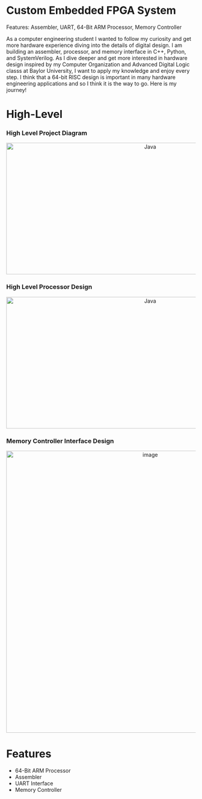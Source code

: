 # Custom Embedded FPGA System
Features: Assembler, UART, 64-Bit ARM Processor, Memory Controller

As a computer engineering student I wanted to follow my curiosity and get more hardware experience diving into the details of digital design. I am building an assembler, processor, and memory interface in C++, Python, and SystemVerilog. As I dive deeper and get more interested in hardware design inspired by my Computer Organization and Advanced Digital Logic classs at Baylor University, I want to apply my knowledge and enjoy every step. I think that a 64-bit RISC design is important in many hardware engineering applications and so I think it is the way to go. Here is my journey!

# High-Level
### High Level Project Diagram
<p align="center">
  <img align="middle" alt="Java" width="750px" height="350px"src="https://github.com/user-attachments/assets/62a7d482-108c-4d8c-811f-72516f34132d">
</p>

### High Level Processor Design
<p align="center">
  <img align="middle" alt="Java" width="750x" height="350px"src="https://github.com/user-attachments/assets/40e807b7-9e4d-42a7-ab5e-c91ca441b811">
</p>

### Memory Controller Interface Design
<p align="center">
  <img width="750x" alt="image" src="https://github.com/user-attachments/assets/b0cd3858-162c-4fdf-b915-4fb3683076cf" />
</p>

# Features
- 64-Bit ARM Processor
- Assembler
- UART Interface
- Memory Controller
  

